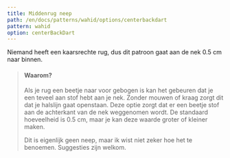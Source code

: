 ```yaml
---
title: Middenrug neep
path: /en/docs/patterns/wahid/options/centerbackdart
pattern: wahid
option: centerBackDart
---
```


Niemand heeft een kaarsrechte rug, dus dit patroon gaat aan de nek 0.5 cm naar binnen.

> #### Waarom?
> 
> Als je rug een beetje naar voor gebogen is kan het gebeuren dat je een teveel aan stof hebt aan je nek. Zonder mouwen of kraag zorgt dit dat je halslijn gaat openstaan. Deze optie zorgt dat er een beetje stof aan de achterkant van de nek weggenomen wordt. De standaard hoeveelheid is 0.5 cm, maar je kan deze waarde groter of kleiner maken.
> 
> Dit is eigenlijk geen neep, maar ik wist niet zeker hoe het te benoemen. Suggesties zijn welkom.